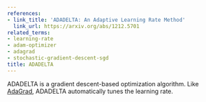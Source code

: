 ```yaml
---
references:
- link_title: 'ADADELTA: An Adaptive Learning Rate Method'
  link_url: https://arxiv.org/abs/1212.5701
related_terms:
- learning-rate
- adam-optimizer
- adagrad
- stochastic-gradient-descent-sgd
title: ADADELTA
---
```

ADADELTA is a gradient descent-based optimization algorithm. Like [AdaGrad][1],
ADADELTA automatically tunes the learning rate.

[1]: /terms/adagrad/